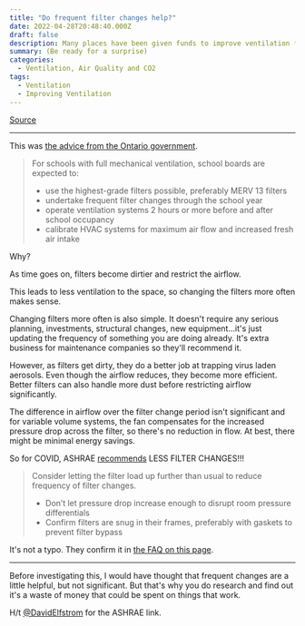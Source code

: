 ```yaml
---
title: "Do frequent filter changes help?"
date: 2022-04-28T20:48:40.000Z
draft: false
description: Many places have been given funds to improve ventilation for COVID and have opted to increase the frequency of filter changes.
summary: (Be ready for a surprise)
categories:
  - Ventilation, Air Quality and CO2
tags:
  - Ventilation
  - Improving Ventilation
---
```

[Source](https://twitter.com/joeyfox85/status/1519780660390547456)

---

This was [the advice from the Ontario government](https://www.ontario.ca/document/covid-19-health-safety-and-operational-guidance-schools-2021-2022/ventilation).

>For schools with full mechanical ventilation, school boards are expected to:
>- use the highest-grade filters possible, preferably MERV 13 filters
>- undertake frequent filter changes through the school year
>- operate ventilation systems 2 hours or more before and after school occupancy
>- calibrate HVAC systems for maximum air flow and increased fresh air intake

Why?

As time goes on, filters become dirtier and restrict the airflow.

This leads to less ventilation to the space, so changing the filters more often makes sense.

Changing filters more often is also simple. It doesn't require any serious planning, investments, structural changes, new equipment...it's just updating the frequency of something you are doing already. It's extra business for maintenance companies so they'll recommend it.

However, as filters get dirty, they do a better job at trapping virus laden aerosols. Even though the airflow reduces, they become more efficient. Better filters can also handle more dust before restricting airflow significantly.

The difference in airflow over the filter change period isn't significant and for variable volume systems, the fan compensates for the increased pressure drop across the filter, so there's no reduction in flow. At best, there might be minimal energy savings.

So for COVID, ASHRAE [recommends](https://www.ashrae.org/technical-resources/filtration-disinfection) LESS FILTER CHANGES!!!

>Consider letting the filter load up further than usual to reduce frequency of filter changes.
>- Don’t let pressure drop increase enough to disrupt room pressure differentials
>- Confirm filters are snug in their frames, preferably with gaskets to prevent filter bypass

It's not a typo. They confirm it in [the FAQ on this page](https://www.ashrae.org/technical-resources/filtration-and-disinfection-faq).

---

Before investigating this, I would have thought that frequent changes are a little helpful, but not significant. But that's why you do research and find out it's a waste of money that could be spent on things that work.

H/t [@DavidElfstrom](https://twitter.com/DavidElfstrom) for the ASHRAE link.